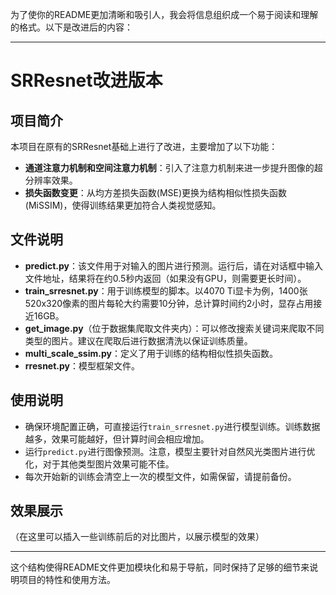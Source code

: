为了使你的README更加清晰和吸引人，我会将信息组织成一个易于阅读和理解的格式。以下是改进后的内容：

---

# SRResnet改进版本

## 项目简介
本项目在原有的SRResnet基础上进行了改进，主要增加了以下功能：

- **通道注意力机制和空间注意力机制**：引入了注意力机制来进一步提升图像的超分辨率效果。
- **损失函数变更**：从均方差损失函数(MSE)更换为结构相似性损失函数(MiSSIM)，使得训练结果更加符合人类视觉感知。

## 文件说明
- **predict.py**：该文件用于对输入的图片进行预测。运行后，请在对话框中输入文件地址，结果将在约0.5秒内返回（如果没有GPU，则需要更长时间）。
- **train_srresnet.py**：用于训练模型的脚本。以4070 Ti显卡为例，1400张520x320像素的图片每轮大约需要10分钟，总计算时间约2小时，显存占用接近16GB。
- **get_image.py**（位于数据集爬取文件夹内）：可以修改搜索关键词来爬取不同类型的图片。建议在爬取后进行数据清洗以保证训练质量。
- **multi_scale_ssim.py**：定义了用于训练的结构相似性损失函数。
- **rresnet.py**：模型框架文件。

## 使用说明
- 确保环境配置正确，可直接运行`train_srresnet.py`进行模型训练。训练数据越多，效果可能越好，但计算时间会相应增加。
- 运行`predict.py`进行图像预测。注意，模型主要针对自然风光类图片进行优化，对于其他类型图片效果可能不佳。
- 每次开始新的训练会清空上一次的模型文件，如需保留，请提前备份。

## 效果展示
（在这里可以插入一些训练前后的对比图片，以展示模型的效果）

---

这个结构使得README文件更加模块化和易于导航，同时保持了足够的细节来说明项目的特性和使用方法。
